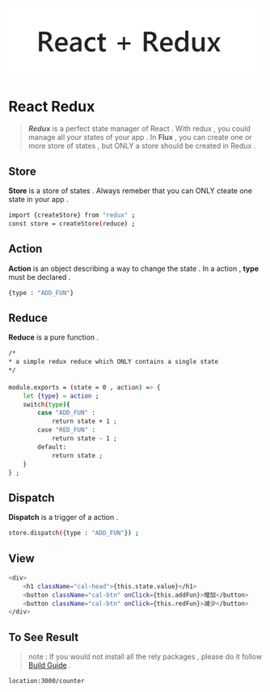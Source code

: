 ![redux](../lib/redux.png)

# React Redux

> ***Redux*** is a perfect state manager of React . With redux , you could manage all your states of your app . In **Flux** , you can create one or more store of states , but ONLY a store should be created in Redux . 

## Store 

**Store** is a store of states . Always remeber that you can ONLY cteate one state in your app .
```bash
import {createStore} from "redux" ;
const store = createStore(reduce) ;
```

## Action

**Action** is an object describing a way to change the state . In a action , **type** must be declared .
```bash
{type : "ADD_FUN"}
```  

## Reduce

**Reduce** is a pure function .
```bash
/*
* a simple redux reduce which ONLY contains a single state 
*/

module.exports = (state = 0 , action) => {
	let {type} = action ;
	switch(type){
		case "ADD_FUN" : 
			return state + 1 ;
		case "RED_FUN" :
			return state - 1 ;
		default:
			return state ;
	}
} ;

```

## Dispatch

**Dispatch** is a trigger of a action . 

```bash
store.dispatch({type : "ADD_FUN"}) ;
```


## View

```bash
<div>
	<h1 className="cal-head">{this.state.value}</h1>
	<button className="cal-btn" onClick={this.addFun}>增加</button>
	<button className="cal-btn" onClick={this.redFun}>减少</button>
</div>
```

## To See Result

> note : If you would not install all the rely packages , please do it follow [Build Guide](../../README.md) .

```bash
location:3000/counter
```
